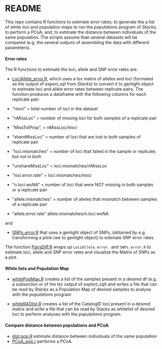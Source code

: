 README
===========

This repo contains R functions to estimate error rates; to generate the a list of white loci and population maps to run the *populations* program of *Stacks*; to perform a PCoA; and, to estimate the distance between individuals of the same population. The scripts assume than several datasets will be compared (e.g. the several outputs of assembling the data with different parameters). 

#### Error rates

The R functions to estimate the loci, allele and SNP error rates are:

+ [LociAllele_error.R](./LociAllele_error.R), which uses a tsv matrix of alleles and loci (formated as the output of *export_sql* from  *Stacks*) to convert it to genlight object to estimate loci and allele error rates between replicate pairs. The function produces a dataframe with the following columns for each replicate pair:

 + "nloci" = total number of loci in the dataset 
 + "nMissLoc" = number of missing loci for both samples of a replicate pair 
 + "MissTotProp", = nMissLoc/nloci
 + "shareMissLoc" = number of loci that are lost in both samples of  replicate pair
 + "loci.mismatches" = number of loci that failed in the sample or replicate, but not in both
 + "unshareMissLoc" = loci.mismatches/nMissLoc
 + "loci.error.rate" =  loci.mismatches/nloci
 + "n.loci.woNA" = number of loci that were NOT missing in both samples or a replicate pair
 + "allele.mismatches" = number of alleles that mismatch between samples of a replicate pair 
 + "allele.error.rate" allele.mismatches/n.loci.woNA

and 

+ [SNPs_error.R](./SNPs_error.R) that uses a genlight object of SNPs, (obtained by e.g. transforming a plink.raw to genlight object) to estimate SNP error rates.


The function [PairsDiff.R](./PairsDiff.R) wraps up `LociAllele_error.` and `SNPs_error.R` to estimate loci, allele and SNP error rates and visualize the Matrix of SNPs as a plot.


#### White lists and Population Map

+ [whitePopMap.R](./whitePopMap.R) creates a list of the samples present in a desired df (e.g. a subsection or of the tsv output of *explort_sql*) and writes a file that can be read by *Stacks* as a Population Map of desired samples to analyse with the *populations* program

+ [whiteRADlist.R](./whiteRADlist.R) creates a list of the CatalogID loci present in a desired matrix and write a file that can be read by Stacks as whitelist of desired loci to perform analyses with the *populations* program.


#### Compare distance between populations and PCoA

+ [dist.pop.R](.2R/PopSamples/bin/dist.pop.R) estimate distance between individuals of the same population
+ [PCoA_pop.r](.2R/PopSamples/bin/PCoA_pop.r) performs a PCoA. 





 